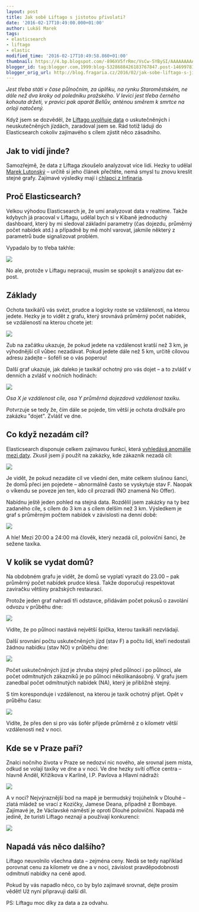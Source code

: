 ```yaml
---
layout: post
title: Jak sobě Liftago s jistotou přivolati?
date: '2016-02-17T10:49:00.000+01:00'
author: Lukáš Marek
tags:
- elasticsearch
- liftago
- elastic
modified_time: '2016-02-17T10:49:58.860+01:00'
thumbnail: https://4.bp.blogspot.com/-896XV5frRmc/VsCw-5YBySI/AAAAAAAAAmQ/aFHYxvz2wMQ/s72-c/Screen%2BShot%2B2016-02-14%2Bat%2B17.52.37.png
blogger_id: tag:blogger.com,1999:blog-5328688426183767847.post-1469978181235135253
blogger_orig_url: http://blog.fragaria.cz/2016/02/jak-sobe-liftago-s-jistotou-privolati.html
---
```


*Jest třeba státi v čase půlnočním, za úplňku, na rynku Staroměstském,
ne dále než dva kroky od poledníku pražského. V levici jest třeba
černého kohouta držeti, v pravici pak aparát Bellův, anténou směrem k
smrtce na orloji natočený.*

Když jsem se dozvěděl, že [Liftago uvolňuje
data](http://try.liftago.com/info-wants-to-be-free/) o uskutečněných i
neuskutečněných jízdách, zaradoval jsem se. Rád totiž láduji do
Elasticsearch cokoliv zajímavého s cílem zjistit něco zásadního.

## Jak to vidí jinde?

Samozřejmě, že data z Liftaga zkoušelo analyzovat více lidí. Hezky to
udělal [Marek
Lutonský](https://paper.dropbox.com/doc/Jak-se-jezd-s-Liftago-v-grafech-a-mapch-1cmweog4ARFMLmuZ3bSVG)
– určitě si jeho článek přečtěte, nemá smysl tu znovu kreslit stejné
grafy.
Zajímavé výsledky mají i [chlapci z
Infinaria](https://cloud.infinario.com/shared/dashboard/8dcebc55-0503-4345-bb47-051afa92140e/#/).

## Proč Elasticsearch?

Velkou výhodou Elasticsearch je, že umí analyzovat data v realtime.
Takže kdybych já pracoval v Liftagu, udělal bych si v Kibaně jednoduchý
dashboard, který by mi sledoval základní parametry (čas dojezdu,
průměrný počet nabídek atd.) a případně by mě mohl varovat, jakmile
některý z parametrů bude signalizovat problém.

Vypadalo by to třeba
takhle:

[![](https://4.bp.blogspot.com/-896XV5frRmc/VsCw-5YBySI/AAAAAAAAAmQ/aFHYxvz2wMQ/s640/Screen%2BShot%2B2016-02-14%2Bat%2B17.52.37.png)](https://4.bp.blogspot.com/-896XV5frRmc/VsCw-5YBySI/AAAAAAAAAmQ/aFHYxvz2wMQ/s1600/Screen%2BShot%2B2016-02-14%2Bat%2B17.52.37.png)

No ale, protože v Liftagu nepracuji, musím se spokojit s analýzou dat
ex-post.

## Základy

Ochota taxikářů vás svézt, prudce a logicky roste se vzdáleností, na
kterou jedete. Hezky je to vidět z grafu, který srovnává průměrný počet
nabídek, se vzdáleností na kterou chcete
jet:

[![](https://2.bp.blogspot.com/-fYMLtIDcbNM/VsCYuk848pI/AAAAAAAAAkk/pSQUiWmsSII/s640/Screen%2BShot%2B2016-02-14%2Bat%2B16.08.43.png)](https://2.bp.blogspot.com/-fYMLtIDcbNM/VsCYuk848pI/AAAAAAAAAkk/pSQUiWmsSII/s1600/Screen%2BShot%2B2016-02-14%2Bat%2B16.08.43.png)

Zub na začátku ukazuje, že pokud jedete na vzdálenost kratší než 3 km,
je výhodnější cíl vůbec nezadávat. Pokud jedete dále než 5 km, určitě
cílovou adresu zadejte – šoféři se o vás poperou\!

Další graf ukazuje, jak daleko je taxikář ochotný pro vás dojet – a to
zvlášť v denních a zvlášť v nočních
hodinách:

[![](https://1.bp.blogspot.com/-iq2sX7uJC9U/VsCorI4YRAI/AAAAAAAAAls/RX0FeYagI_A/s640/Screen%2BShot%2B2016-02-14%2Bat%2B17.16.39.png)](https://1.bp.blogspot.com/-iq2sX7uJC9U/VsCorI4YRAI/AAAAAAAAAls/RX0FeYagI_A/s1600/Screen%2BShot%2B2016-02-14%2Bat%2B17.16.39.png)

*Osa X je vzdálenost cíle, osa Y průměrná dojezdová vzdálenost
taxíku.*

Potvrzuje se tedy že, čím dále se pojede, tím větší je ochota drožkáře
pro zakázku "dojet". Zvlášť ve dne.

## Co když nezadám cíl?

Elasticsearch disponuje celkem zajímavou funkcí, která [vyhledává
anomálie mezi
daty](https://www.elastic.co/guide/en/elasticsearch/reference/current/search-aggregations-bucket-significantterms-aggregation.html).
Zkusil jsem jí použít na zakázky, kde zákazník nezadá
cíl:

[![](https://3.bp.blogspot.com/-Qqn9LvhLzfw/VsCd2zKwdsI/AAAAAAAAAk0/aQ0XgEvG6NQ/s640/Screen%2BShot%2B2016-02-14%2Bat%2B16.26.53.png)](https://3.bp.blogspot.com/-Qqn9LvhLzfw/VsCd2zKwdsI/AAAAAAAAAk0/aQ0XgEvG6NQ/s1600/Screen%2BShot%2B2016-02-14%2Bat%2B16.26.53.png)

Je vidět, že pokud nezadáte cíl ve všední den, máte celkem slušnou
šanci, že domů přeci jen pojedete – abnormálně často se vyskytuje stav
F. Naopak o víkendu se poveze jen ten, kdo cíl prozradí (NO znamená No
Offer).

Nabídnu ještě jeden pohled na stejná data. Rozdělil jsem zakázky na ty
bez zadaného cíle, s cílem do 3 km a s cílem delším než 3 km. Výsledkem
je graf s průměrným počtem nabídek v závislosti na denní
době:

[![](https://1.bp.blogspot.com/-OarpiYdupNg/VsCgKDsLfEI/AAAAAAAAAlA/SaSFVwAKEaY/s640/Screen%2BShot%2B2016-02-14%2Bat%2B16.39.24.png)](https://1.bp.blogspot.com/-OarpiYdupNg/VsCgKDsLfEI/AAAAAAAAAlA/SaSFVwAKEaY/s1600/Screen%2BShot%2B2016-02-14%2Bat%2B16.39.24.png)

A hle\! Mezi 20:00 a 24:00 má člověk, který nezadá cíl, poloviční šanci,
že sežene taxíka.

## V kolik se vydat domů?

Na obdobném grafu je vidět, že domů se vyplatí vyrazit do 23.00 – pak
průměrný počet nabídek prudce klesá. Takže doporučuji respektovat
zavíračku většiny pražských restaurací.

Protože jeden graf nahradí tři odstavce, přidávám počet pokusů o
zavolání odvozu v průběhu
dne:

[![](https://2.bp.blogspot.com/-uvViikq_lpw/VsClVY_bAcI/AAAAAAAAAlQ/MjQzTAa481U/s640/Screen%2BShot%2B2016-02-14%2Bat%2B17.02.28.png)](https://2.bp.blogspot.com/-uvViikq_lpw/VsClVY_bAcI/AAAAAAAAAlQ/MjQzTAa481U/s1600/Screen%2BShot%2B2016-02-14%2Bat%2B17.02.28.png)

Vidíte, že po půlnoci nastává největší špička, kterou taxikáři
nezvládají.

Další srovnání počtu uskutečněných jízd (stav F) a počtu lidí, kteří
nedostali žádnou nabídku (stav NO) v průběhu
dne:

[![](https://3.bp.blogspot.com/-sCKvEXRccGE/VsCm2FRgu4I/AAAAAAAAAlg/IASSgO4fmYE/s640/Screen%2BShot%2B2016-02-14%2Bat%2B17.07.45.png)](https://3.bp.blogspot.com/-sCKvEXRccGE/VsCm2FRgu4I/AAAAAAAAAlg/IASSgO4fmYE/s1600/Screen%2BShot%2B2016-02-14%2Bat%2B17.07.45.png)

Počet uskutečněných jízd je zhruba stejný před půlnocí i po půlnoci, ale
počet odmítnutých zákazníků je po půlnoci několikanásobný. V grafu jsem
zanedbal počet odmítnutých nabídek (NA), který je přibližně stejný.

S tím koresponduje i vzdálenost, na kterou je taxík ochotný přijet. Opět
v průběhu
času:

[![](https://1.bp.blogspot.com/-QW3xK9_vZMo/VsCs2g8GzBI/AAAAAAAAAl4/TtNh0k_olIk/s640/Screen%2BShot%2B2016-02-14%2Bat%2B17.33.54.png)](https://1.bp.blogspot.com/-QW3xK9_vZMo/VsCs2g8GzBI/AAAAAAAAAl4/TtNh0k_olIk/s1600/Screen%2BShot%2B2016-02-14%2Bat%2B17.33.54.png)

Vidíte, že přes den si pro vás šofér přijede průměrně z o kilometr větší
vzdálenosti než v noci.

## Kde se v Praze paří?

Znalci nočního života v Praze se nedozví nic nového, ale srovnal jsem
místa, odkud se volají taxíky ve dne a v noci. Ve dne hezky svítí
office centra – hlavně Anděl, Křižíkova v Karlíně, I.P. Pavlova a Hlavní
nádraží:

[![](https://2.bp.blogspot.com/-pWKc7DERRrY/VsCtWrvKqDI/AAAAAAAAAl8/6k7c6TCaCCo/s640/Screen%2BShot%2B2016-02-14%2Bat%2B17.37.05.png)](https://2.bp.blogspot.com/-pWKc7DERRrY/VsCtWrvKqDI/AAAAAAAAAl8/6k7c6TCaCCo/s1600/Screen%2BShot%2B2016-02-14%2Bat%2B17.37.05.png)

A v noci? Nejvýraznější bod na mapě je bermudský trojúhelník v Dlouhé –
zlatá mládež se vrací z Kozičky, Jamese Deana, případně z Bombaye.
Zajímavé je, že Václavské náměstí je oproti Dlouhé poloviční. Napadá mě
jedině, že turisti Liftago neznají a používají
konkurenci:

[![](https://4.bp.blogspot.com/-zDLifwBVZ5w/VsCtluTUwlI/AAAAAAAAAmA/MiDOZxFLUDI/s640/Screen%2BShot%2B2016-02-14%2Bat%2B17.38.16.png)](https://4.bp.blogspot.com/-zDLifwBVZ5w/VsCtluTUwlI/AAAAAAAAAmA/MiDOZxFLUDI/s1600/Screen%2BShot%2B2016-02-14%2Bat%2B17.38.16.png)

## Napadá vás něco dalšího?

Liftago neuvolnilo všechna data – zejména ceny. Nedá se tedy například
porovnat cenu za kilometr ve dne a v noci, závislost pravděpodobnosti
odmítnutí nabídky na ceně apod.

Pokud by vás napadlo něco, co by bylo zajímavé srovnat, dejte prosím
vědět\! Už nyní připravuji další díl.

PS: Liftagu moc díky za data a za odvahu.

